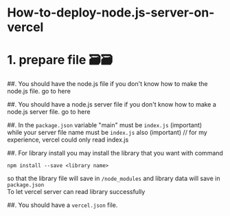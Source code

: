 # How-to-deploy-node.js-server-on-vercel

# 1. prepare file 🗃️🗃️


##. You should have the node.js file
if you don't know how to make the node.js file. go to here


##. You should have a node.js server file
if you don't know how to make a node.js server file. go to here


##. In the ```` package.json ````
variable "main" must be ```` index.js ```` (important)  
while your server file name must be ```` index.js ```` also (important)
// for my experience, vercel could only read index.js


##. For library install
you may install the library that you want with command
````
npm install --save <library name>
````
so that the library file will save in ```` /node_modules ```` and library data will save in ```` package.json ````  
To let vercel server can read library successfully  


##. You should have a ```` vercel.json ```` file.
